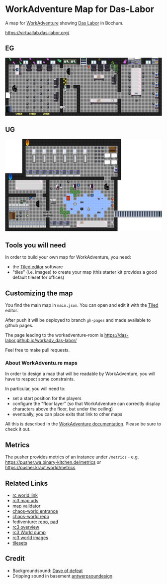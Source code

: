 # WorkAdventure Map for Das-Labor

A map for [WorkAdventure](https://workadventu.re) showing 
[Das Labor](https://das-labor.org) in Bochum.


https://virtuallab.das-labor.org/

## EG

![Bild](main.png)

## UG

![Bild](basement.png)


## Tools you will need

In order to build your own map for WorkAdventure, you need:

- the [Tiled editor](https://www.mapeditor.org/) software
- "tiles" (i.e. images) to create your map (this starter kit provides a good default tileset for offices)

## Customizing the map

You find the main map in `main.json`. You can open and edit
it with the [Tiled](https://www.mapeditor.org/) editor.

After push it will be deployed to branch `gh-pages` and made available to
github pages.

The page leading to the workadventure-room is
https://das-labor.github.io/workadv_das-labor/

Feel free to make pull requests.

### About WorkAdventu.re maps

In order to design a map that will be readable by WorkAdventure, you will have to respect some constraints.

In particular, you will need to:

- set a start position for the players
- configure the "floor layer" (so that WorkAdventure can correctly display characters above the floor, but under the ceiling)
- eventually, you can place exits that link to other maps

All this is described in the [WorkAdventure documentation](https://workadventu.re/create-map.html#about-workadventu-re-maps).
Please be sure to check it out. 

## Metrics

The pusher provides metrics of an instance under `/metrics` - e.g.
https://pusher.wa.binary-kitchen.de/metrics or 
https://pusher.kraut.world/metrics

## Related Links

- [rc world link](https://links.rc3.world/)
- [rc3 map urls](https://gist.github.com/MichaelKreil/e967f4b91b3c147fc8b414f88bde9dae)
- [map validator](https://github.com/tiefpunkt/rc3-world-map-validator)
- [chaos-world entrance](https://play.wa.binary-kitchen.de/_/global/c0c0bird.github.io/chaos-world/main.json)
- [chaos-world repo](https://github.com/c0c0bird/chaos-world)
- fediventure: [repo](https://gitlab.com/fediventure/fediventure), [pad](https://pad.inf.re/p/fediventure)
- [rc3 overview](https://miro.com/app/board/o9J_laWLPI8=/)
- [rc3 World dump](https://github.com/rC3XBill/rC3World)
- [rc3 world images](https://archive.org/details/rc3_complete/)
- [tilesets](https://opengameart.org/content/terrain-transitions)

## Credit

- Backgroundsound: [Dave of defeat](https://freesound.org/people/DaveOfDefeat2248/sounds/323090/)
- Dripping sound in basement [antwerpsoundesign](https://freesound.org/people/antwerpsounddesign/sounds/547253/)


